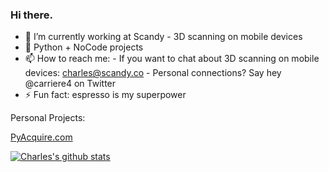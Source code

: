### Hi there. 

- 🔭 I’m currently working at Scandy - 3D scanning on mobile devices
- 🌱 Python + NoCode projects
- 📫 How to reach me: 
      -   If you want to chat about 3D scanning on mobile devices:  charles@scandy.co
      -   Personal connections? Say hey @carriere4 on Twitter
- ⚡ Fun fact: espresso is my superpower

Personal Projects:

[PyAcquire.com](https://pyacquire.com)



[![Charles's github stats](https://github-readme-stats.vercel.app/api?username=carriere4&count_private=true&show_icons=true)](https://github.com/carriere4/github-readme-stats)

